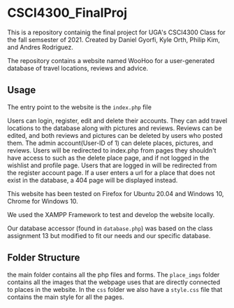 # CSCI4300_FinalProj

This is a repository containig the final project for UGA's 
CSCI4300 Class for the fall semsester of 2021. Created by 
Daniel Gyorfi, Kyle Orth, Philip Kim, and Andres Rodriguez.

The repository contains a website named WooHoo for a 
user-generated database of travel locations, reviews and advice.

## Usage

The entry point to the website is the `index.php` file


Users can login, register, edit and delete their accounts. They can add
travel locations to the database along with pictures and reviews.
Reviews can be edited, and both reviews and pictures can be deleted
by users who posted them. The admin account(User-ID of 1) can delete
places, pictures, and reviews. Users will be redirected to index.php from 
pages they shouldn't have access to such as the delete place page, and if 
not logged in the wishlist and profile page. Users that are logged in will
be redirected from the register account page. If a user enters a 
url for a place that does not exist in the database, a 404 page will be 
displayed instead. 

This website has been tested on Firefox for Ubuntu 20.04 and Windows 10, Chrome for Windows 10.

We used the XAMPP Framework to test and develop the website locally.

Our database accessor (found in `database.php`) was based on the class assignment 13
but modified to fit our needs and our specific database.

## Folder Structure

the main folder contains all the php files and forms. The `place_imgs` folder
contains all the images that the webpage uses that are directly connected to places
in the website.
In the `css` folder we also have a `style.css` file that contains the main style for all the pages.
